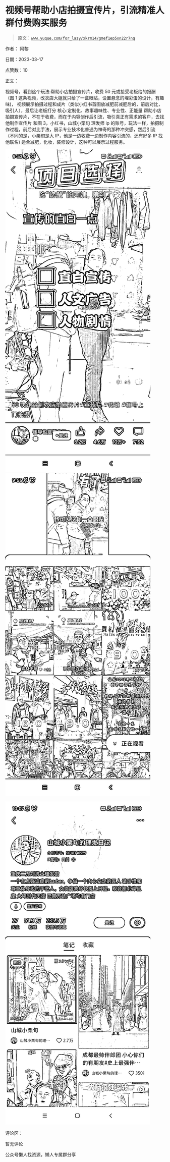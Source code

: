 # 视频号帮助小店拍摄宣传片，引流精准人群付费购买服务

> 原文：[`www.yuque.com/for_lazy/xkrm14/gmef1ep5xn22r7nq`](https://www.yuque.com/for_lazy/xkrm14/gmef1ep5xn22r7nq)



作者： 阿黎



日期：2023-03-17



点赞数：10

<ne-hole id="ub983b7a8" data-lake-id="ub983b7a8">

正文：



视频号，看到这个玩法:帮助小店拍摄宣传片，收费 50 元或接受老板给的报酬（图 1 这条视频，改衣店大姐就只给了一盒眼贴，设置悬念的埋彩蛋的设计，有趣味)， 视频展示拍摄过程和成片（类似小红书首图放减肥前减肥后的，前后对比，吸引人），最后让老板打分 核心:定制化、故事趣味性、专业性、正能量 帮助小店拍摄宣传片，不在于收费，而在于内容创作后引流，吸引真正有需求的客户，去找他制作宣传片 和图 3，小红书，山城小栗旬 理发师 ip 的账号，玩法一样，拍摄制作过程，前后对比手法，展示专业技术化普通为神奇的那种冲突感，然后引流 （不同的是，小栗旬是大 IP，他是一边收费一边制作内容引流的，还有好多 IP 找他联名) 适合减肥，化妆，装修设计，这种可以展示过程服务。



![](img/ad1fcfd8c3104d701f98602adc17017e.png)  <ne-p id="ud0e62c23" data-lake-id="ud0e62c23">![](img/f4752f3d87b9f313bf9c6954776ae046.png)



![](img/80412b165dde6ec5fded2e62e5041202.png)

<ne-hole id="ua6ab8899" data-lake-id="ua6ab8899">

评论区：



暂无评论

<ne-hole id="u82126095" data-lake-id="u82126095">

公众号懒人找资源，懒人专属群分享

</ne-hole></ne-hole></ne-p></ne-hole>